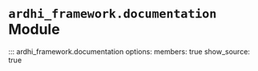 # `ardhi_framework.documentation` Module

::: ardhi_framework.documentation
    options:
      members: true
      show_source: true
